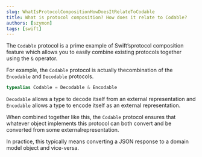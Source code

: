 ```yaml
---
slug: WhatIsProtocolCompositionHowDoesItRelateToCodable
title: What is protocol composition? How does it relate to Codable?
authors: [szymon]
tags: [swift]
---
```



The `Codable` protocol is a prime example of Swift’sprotocol composition feature which allows you to easily combine existing protocols together using the `&` operator.

For example, the `Codable` protocol is actually thecombination of the `Encodable` and `Decodable` protocols.

```swift
typealias Codable = Decodable & Encodable
```
`Decodable` allows a type to decode itself from an external representation and `Encodable` allows a type to encode itself as an external representation.

When combined together like this, the `Codable` protocol ensures that whatever object implements this protocol can both convert and be converted from some externalrepresentation.

In practice, this typically means converting a JSON response to a domain model object and vice-versa.